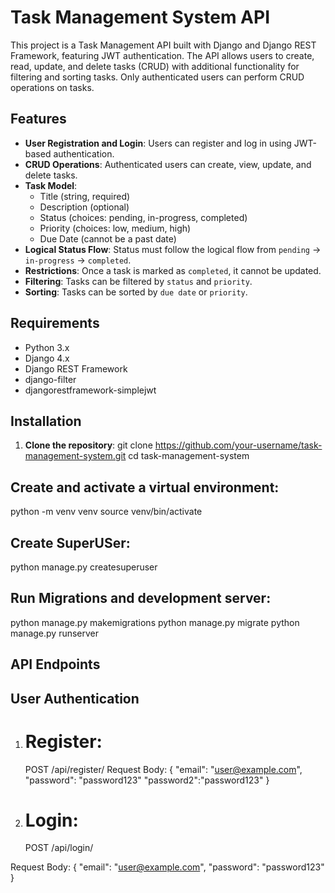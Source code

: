# Task Management System API

This project is a Task Management API built with Django and Django REST Framework, featuring JWT authentication. The API allows users to create, read, update, and delete tasks (CRUD) with additional functionality for filtering and sorting tasks. Only authenticated users can perform CRUD operations on tasks.

## Features

- **User Registration and Login**: Users can register and log in using JWT-based authentication.
- **CRUD Operations**: Authenticated users can create, view, update, and delete tasks.
- **Task Model**:
  - Title (string, required)
  - Description (optional)
  - Status (choices: pending, in-progress, completed)
  - Priority (choices: low, medium, high)
  - Due Date (cannot be a past date)
- **Logical Status Flow**: Status must follow the logical flow from `pending` → `in-progress` → `completed`.
- **Restrictions**: Once a task is marked as `completed`, it cannot be updated.
- **Filtering**: Tasks can be filtered by `status` and `priority`.
- **Sorting**: Tasks can be sorted by `due date` or `priority`.

## Requirements

- Python 3.x
- Django 4.x
- Django REST Framework
- django-filter
- djangorestframework-simplejwt

## Installation

1. **Clone the repository**:
   git clone https://github.com/your-username/task-management-system.git
   cd task-management-system

## Create and activate a virtual environment:
  python -m venv venv
  source venv/bin/activate

## Create SuperUSer:
  python manage.py createsuperuser

## Run Migrations and development server:
  python manage.py makemigrations
  python manage.py migrate
  python manage.py runserver

## API Endpoints
## User Authentication
1. # Register:
   POST /api/register/
Request Body:
{
    "email": "user@example.com",
    "password": "password123"
   "password2":"password123"
}

2. # Login:
    POST /api/login/

Request Body:
{
    "email": "user@example.com",
    "password": "password123"
}






